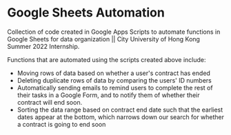 # Google Sheets Automation 
Collection of code created in Google Apps Scripts to automate functions in Google Sheets for data organization || City University of Hong Kong Summer 2022 Internship.

Functions that are automated using the scripts created above include:
  - Moving rows of data based on whether a user's contract has ended
  - Deleting duplicate rows of data by comparing the users' ID numbers
  - Automatically sending emails to remind users to complete the rest of their tasks in a Google Form, and to notify them of whether their contract will end soon.
  - Sorting the data range based on contract end date such that the earliest dates appear at the bottom, which narrows down our search for whether a contract is going to end soon
